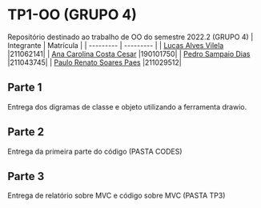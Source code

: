 # TP1-OO (GRUPO 4)
Repositório destinado ao trabalho de OO do semestre 2022.2 (GRUPO 4)
| Integrante | Matrícula |
| --------- | --------- |
| [Lucas Alves Vilela](https://github.com/Lucas-AV) |211062141|
| [Ana Carolina Costa Cesar](https://github.com/CarolCoCe) |190101750|
| [Pedro Sampaio Dias](https://github.com/PedroSampaioDias) |211043745|
| [Paulo Renato Soares Paes](https://github.com/https://github.com/Lizdtre) |211029512|
## Parte 1
Entrega dos digramas de classe e objeto utilizando a ferramenta drawio.
## Parte 2
Entrega da primeira parte do código (PASTA CODES)
## Parte 3
Entrega de relatório sobre MVC e código sobre MVC (PASTA TP3)
